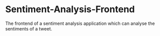 # Sentiment-Analysis-Frontend
The frontend of a sentiment analysis application which can analyse the sentiments of a tweet. 
